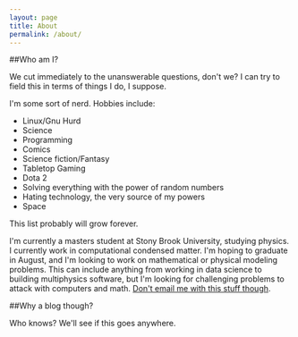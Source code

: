 ```yaml
---
layout: page
title: About
permalink: /about/
---
```


##Who am I?

We cut immediately to the unanswerable questions, don't we? I can try to field this in terms of things I do, I suppose. 

I'm some sort of nerd. Hobbies include:

+ Linux/Gnu Hurd
+ Science
+ Programming
+ Comics
+ Science fiction/Fantasy
+ Tabletop Gaming
+ Dota 2
+ Solving everything with the power of random numbers
+ Hating technology, the very source of my powers
+ Space

This list probably will grow forever. 


I'm currently a masters student at Stony Brook University, studying physics. I currently work in computational condensed matter. I'm hoping to graduate in August, and I'm looking to work on mathematical or physical modeling problems. This can include anything from working in data science to building multiphysics software, but I'm looking for challenging problems to attack with computers and math. [Don't email me with this stuff though][linkedin].

[linkedin]:https://www.linkedin.com/in/dhruv-mittal-5305b661

##Why a blog though?

Who knows? We'll see if this goes anywhere. 

